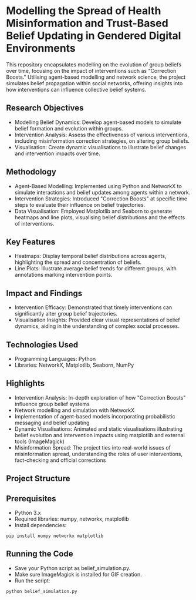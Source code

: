 # Modelling the Spread of Health Misinformation and Trust-Based Belief Updating in Gendered Digital Environments

This repository encapsulates modelling on the evolution of group beliefs over time, focusing on the impact of interventions such as "Correction Boosts." Utilising agent-based modelling and network science, the project simulates belief propagation within social networks, offering insights into how interventions can influence collective belief systems.

## Research Objectives
* Modelling Belief Dynamics: Develop agent-based models to simulate belief formation and evolution within groups.
* Intervention Analysis: Assess the effectiveness of various interventions, including misinformation correction strategies, on altering group beliefs.
* Visualisation: Create dynamic visualisations to illustrate belief changes and intervention impacts over time.

## Methodology
* Agent-Based Modelling: Implemented using Python and NetworkX to simulate interactions and belief updates among agents within a network.
* Intervention Strategies: Introduced "Correction Boosts" at specific time steps to evaluate their influence on belief trajectories.
* Data Visualisation: Employed Matplotlib and Seaborn to generate heatmaps and line plots, visualising belief distributions and the effects of interventions.

## Key Features
* Heatmaps: Display temporal belief distributions across agents, highlighting the spread and concentration of beliefs.
* Line Plots: Illustrate average belief trends for different groups, with annotations marking intervention points.

## Impact and Findings
* Intervention Efficacy: Demonstrated that timely interventions can significantly alter group belief trajectories.
* Visualisation Insights: Provided clear visual representations of belief dynamics, aiding in the understanding of complex social processes.

## Technologies Used
* Programming Languages: Python
* Libraries: NetworkX, Matplotlib, Seaborn, NumPy

## Highlights
* Intervention Analysis: In-depth exploration of how "Correction Boosts" influence group belief systems
*  Network modelling and simulation with NetworkX
* Implementation of agent-based models incorporating probabilistic messaging and belief updating
* Dynamic Visualisations: Animated and static visualisations illustrating belief evolution and intervention impacts using matplotlib and external tools (ImageMagick)
* Misinformation Spread: The project ties into real-world issues of misinformation spread, understanding the roles of user interventions, fact-checking and official corrections

## Project Structure

## Prerequisites
* Python 3.x
* Required libraries: numpy, networkx, matplotlib
* Install dependencies:

```plaintext
pip install numpy networkx matplotlib
```

## Running the Code
* Save your Python script as belief_simulation.py.
* Make sure ImageMagick is installed for GIF creation.
* Run the script:

```plaintext
python belief_simulation.py
```
